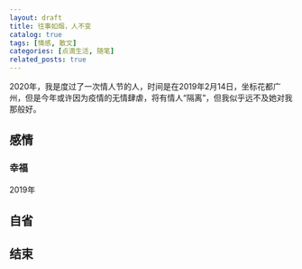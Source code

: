 ```yaml
---
layout: draft
title: 往事如烟，人不变
catalog: true
tags: [情感, 散文]
categories: [点滴生活, 随笔]
related_posts: true
---
```

2020年，我是度过了一次情人节的人，时间是在2019年2月14日，坐标花都广州，但是今年或许因为疫情的无情肆虐，将有情人“隔离”，但我似乎远不及她对我那般好。
<!-- more -->

## 感情

### 幸福

2019年

## 自省

## 结束
